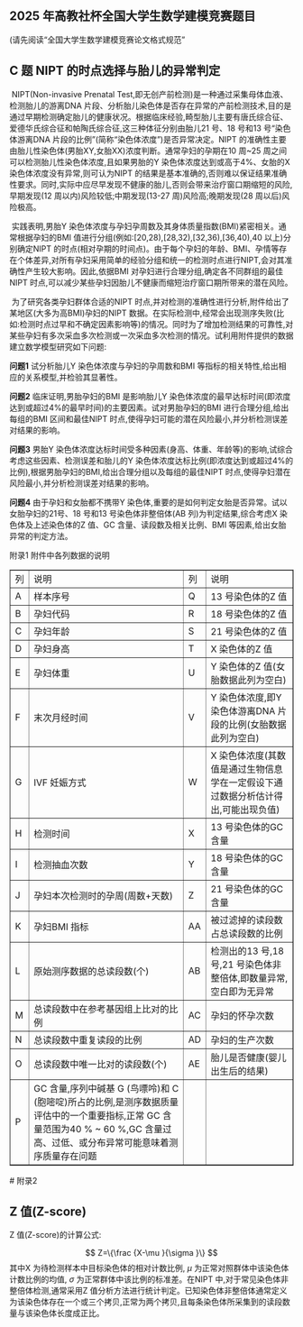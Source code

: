 ## 2025 年高教社杯全国大学生数学建模竞赛题目

(请先阅读“全国大学生数学建模竞赛论文格式规范”

## C 题 NIPT 的时点选择与胎儿的异常判定

​	NIPT(Non-invasive Prenatal Test,即无创产前检测)是一种通过采集母体血液、检测胎儿的游离DNA 片段、分析胎儿染色体是否存在异常的产前检测技术,目的是通过早期检测确定胎儿的健康状况。根据临床经验,畸型胎儿主要有唐氏综合征、爱德华氏综合征和帕陶氏综合征,这三种体征分别由胎儿21 号、18 号和13 号“染色体游离DNA 片段的比例”(简称“染色体浓度”)是否异常决定。NIPT 的准确性主要由胎儿性染色体(男胎XY,女胎XX)浓度判断。通常孕妇的孕期在10 周~25 周之间可以检测胎儿性染色体浓度,且如果男胎的Y 染色体浓度达到或高于4%、女胎的X 染色体浓度没有异常,则可认为NIPT 的结果是基本准确的,否则难以保证结果准确性要求。同时,实际中应尽早发现不健康的胎儿,否则会带来治疗窗口期缩短的风险,早期发现(12 周以内)风险较低;中期发现(13-27 周)风险高;晚期发现(28 周以后)风险极高。 

​	实践表明,男胎Y 染色体浓度与孕妇孕周数及其身体质量指数(BMI)紧密相关。通常根据孕妇的BMI 值进行分组(例如:[20,28),[28,32),[32,36),[36,40),40 以上)分别确定NIPT 的时点(相对孕期的时间点)。由于每个孕妇的年龄、BMI、孕情等存在个体差异,对所有孕妇采用简单的经验分组和统一的检测时点进行NIPT,会对其准确性产生较大影响。因此,依据BMI 对孕妇进行合理分组,确定各不同群组的最佳NIPT 时点,可以减少某些孕妇因胎儿不健康而缩短治疗窗口期所带来的潜在风险。 

​	为了研究各类孕妇群体合适的NIPT 时点,并对检测的准确性进行分析,附件给出了某地区(大多为高BMI)孕妇的NIPT 数据。在实际检测中,经常会出现测序失败(比如:检测时点过早和不确定因素影响等)的情况。同时为了增加检测结果的可靠性,对某些孕妇有多次采血多次检测或一次采血多次检测的情况。试利用附件提供的数据建立数学模型研究如下问题: 

**问题1** 试分析胎儿Y 染色体浓度与孕妇的孕周数和BMI 等指标的相关特性,给出相应的关系模型,并检验其显著性。 

**问题2** 临床证明,男胎孕妇的BMI 是影响胎儿Y 染色体浓度的最早达标时间(即浓度达到或超过4%的最早时间)的主要因素。试对男胎孕妇的BMI 进行合理分组,给出每组的BMI 区间和最佳NIPT 时点,使得孕妇可能的潜在风险最小,并分析检测误差对结果的影响。 

**问题3** 男胎Y 染色体浓度达标时间受多种因素(身高、体重、年龄等)的影响,试综合考虑这些因素、检测误差和胎儿的Y 染色体浓度达标比例(即浓度达到或超过4%的比例),根据男胎孕妇的BMI,给出合理分组以及每组的最佳NIPT 时点,使得孕妇潜在风险最小,并分析检测误差对结果的影响。 

**问题4** 由于孕妇和女胎都不携带Y 染色体,重要的是如何判定女胎是否异常。试以女胎孕妇的21号、18 号和13 号染色体非整倍体(AB 列)为判定结果,综合考虑X 染色体及上述染色体的Z 值、GC 含量、读段数及相关比例、BMI 等因素,给出女胎异常的判定方法。 

附录1 附件中各列数据的说明 

<table border="1" ><tr>
<td>列 </td>
<td>说明 </td>
<td>列 </td>
<td>说明 </td>
</tr><tr>
<td>A </td>
<td>样本序号 </td>
<td>Q </td>
<td>13  号染色体的Z  值 </td>
</tr><tr>
<td>B </td>
<td>孕妇代码 </td>
<td>R </td>
<td>18  号染色体的Z  值 </td>
</tr><tr>
<td>C </td>
<td>孕妇年龄 </td>
<td>S </td>
<td>21  号染色体的Z  值 </td>
</tr><tr>
<td>D </td>
<td>孕妇身高 </td>
<td>T </td>
<td>X  染色体的Z  值 </td>
</tr><tr>
<td>E </td>
<td>孕妇体重 </td>
<td>U </td>
<td>Y  染色体的Z  值(女胎数据此列为空白) </td>
</tr><tr>
<td>F </td>
<td>末次月经时间 </td>
<td>V </td>
<td>Y  染色体浓度,即Y  染色体游离DNA  片段的比例(女胎数据此列为空白) </td>
</tr><tr>
<td>G </td>
<td>IVF  妊娠方式 </td>
<td>W </td>
<td>X  染色体浓度(其数值是通过生物信息学在一定假设下通过数据分析估计得出,可能出现负值) </td>
</tr><tr>
<td>H </td>
<td>检测时间 </td>
<td>X </td>
<td>13  号染色体的GC  含量 </td>
</tr><tr>
<td>I </td>
<td>检测抽血次数 </td>
<td>Y </td>
<td>18  号染色体的GC  含量 </td>
</tr><tr>
<td>J </td>
<td>孕妇本次检测时的孕周(周数+天数) </td>
<td>Z </td>
<td>21  号染色体的GC  含量 </td>
</tr><tr>
<td>K </td>
<td>孕妇BMI  指标 </td>
<td>AA </td>
<td>被过滤掉的读段数占总读段数的比例 </td>
</tr><tr>
<td>L </td>
<td>原始测序数据的总读段数(个) </td>
<td>AB </td>
<td>检测出的13  号,18  号,21  号染色体非整倍体,即数量异常,空白即为无异常 </td>
</tr><tr>
<td>M </td>
<td>总读段数中在参考基因组上比对的比例 </td>
<td>AC </td>
<td>孕妇的怀孕次数 </td>
</tr><tr>
<td>N </td>
<td>总读段数中重复读段的比例 </td>
<td>AD </td>
<td>孕妇的生产次数 </td>
</tr><tr>
<td>O </td>
<td>总读段数中唯一比对的读段数(个) </td>
<td>AE </td>
<td>胎儿是否健康(婴儿出生后的结果) </td>
</tr><tr>
<td>P </td>
<td>GC  含量,序列中碱基 G (鸟嘌呤)和 C (胞嘧啶)所占的比例,是测序数据质量评估中的一个重要指标,正常 GC  含量范围为40 % ~ 60 %,GC  含量过高、过低、或分布异常可能意味着测序质量存在问题 </td>
<td> </td>
<td> </td>
</tr></table>
# 附录2 

## Z 值(Z-score)

Z 值(Z-score)的计算公式:

$$
Z=\{\frac {X-\mu }{\sigma }\}
$$
其中X 为待检测样本中目标染色体的相对计数比例, $\mu$  为正常对照群体中该染色体计数比例的均值, $σ$  为正常群体中该比例的标准差。在NIPT 中,对于常见染色体非整倍体检测,通常采用Z 值分析方法进行统计判定。已知染色体非整倍体通常定义为该染色体存在一个或三个拷贝,正常为两个拷贝,且每条染色体所采集到的读段数量与该染色体长度成正比。 

